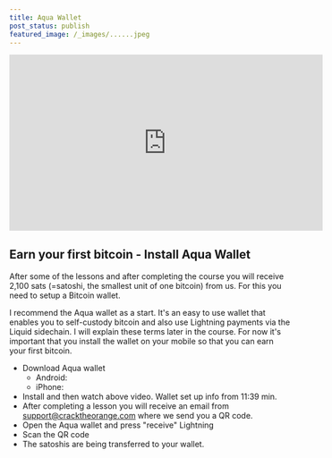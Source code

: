 ```yaml
---
title: Aqua Wallet
post_status: publish
featured_image: /_images/......jpeg
---
```


<iframe width="560" height="315" src="https://www.youtube.com/embed/Z--Y4udsJdE?si=78qOboM1jbR-RMyF&amp;start=699" title="YouTube video player" frameborder="0" allow="accelerometer; autoplay; clipboard-write; encrypted-media; gyroscope; picture-in-picture; web-share" referrerpolicy="strict-origin-when-cross-origin" allowfullscreen></iframe>

<div style="margin-bottom:30px;"></div>

## Earn your first bitcoin - Install Aqua Wallet

After some of the lessons and after completing the course you will receive 2,100 sats (=satoshi, the smallest unit of one bitcoin) from us. For this you need to setup a Bitcoin wallet. 

I recommend the Aqua wallet as a start. It's an easy to use wallet that enables you to self-custody bitcoin and also use Lightning payments via the Liquid sidechain. I will explain these terms later in the course. For now it's important that you install the wallet on your mobile so that you can earn your first bitcoin.

- Download Aqua wallet
	- Android:
	- iPhone:
- Install and then watch above video. Wallet set up info from 11:39 min.
- After completing a lesson you will receive an email from support@cracktheorange.com where we send you a QR code. 
- Open the Aqua wallet and press "receive" Lightning
- Scan the QR code
- The satoshis are being transferred to your wallet.
